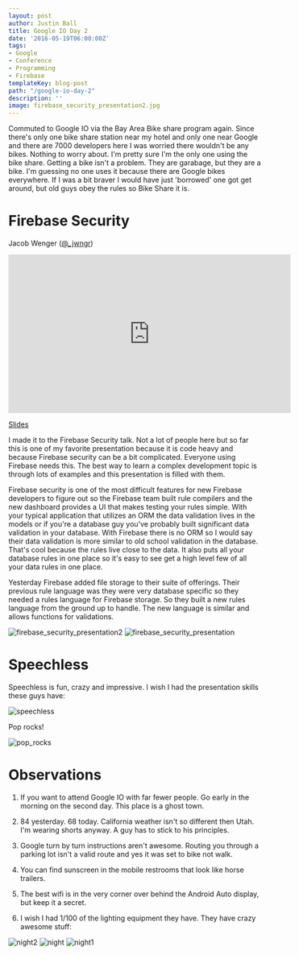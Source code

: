 ```yaml
---
layout: post
author: Justin Ball
title: Google IO Day 2
date: '2016-05-19T06:00:00Z'
tags:
- Google
- Conference
- Programming
- Firebase
templateKey: blog-post
path: "/google-io-day-2"
description: ''
image: firebase_security_presentation2.jpg
---
```


Commuted to Google IO via the Bay Area Bike share program again. Since there's only one bike share station near my hotel and only one near Google and there are 7000 developers here I was worried there wouldn't be any bikes. Nothing to worry about. I'm pretty sure I'm the only one using the bike share. Getting a bike isn't a problem. They are garabage, but they are a bike. I'm guessing no one uses it because there are Google bikes everywhere. If I was a bit braver I would have just 'borrowed' one got get around, but old guys obey the rules so Bike Share it is.

# Firebase Security
Jacob Wenger (<a href="https://www.twitter.com/_jwngr">@_jwngr</a>)

<div class="post-images">
  <iframe width="560" height="315" src="https://www.youtube.com/embed/PUBnlbjZFAI" frameborder="0" allowfullscreen></iframe>
</div>

<a href="https://docs.google.com/presentation/d/1rYJN_WR2pErGK7w1cd3zxiJ3n85f5fexGaTZzmBeOvY/pub">Slides</a>

I made it to the Firebase Security talk. Not a lot of people here but so far this is one of my favorite presentation because it is code heavy and because Firebase security can be a bit complicated. Everyone using Firebase needs this. The best way to learn a complex development topic is through lots of examples and this presentation is filled with them.

Firebase security is one of the most difficult features for new Firebase developers to figure out so the Firebase team built rule compilers and the new dashboard provides a UI that makes testing your rules simple. With your typical application that utilizes an ORM the data validation lives in the models or if you're a database guy you've probably built significant data validation in your database. With Firebase there is no ORM so I would say their data validation is more similar to old school validation in the database. That's cool because the rules live close to the data. It also puts all your database rules in one place so it's easy to see get a high level few of all your data rules in one place.

<div style="display:none;">
Here's an example from Jacob's presentation:
<pre><code class="javascript">
</code></pre>
</div>

Yesterday Firebase added file storage to their suite of offerings. Their previous rule language was they were very database specific so they needed a rules language for Firebase storage. So they built a new rules language from the ground up to handle. The new language is similar and allows functions for validations.
<div style="display:none;">
Here's another example from Jacob's presentation:
<pre><code class="javascript">
</code></pre>
</div>

<div class="post-images">
  <img src="firebase_security_presentation2.jpg" alt="firebase_security_presentation2"/>
  <img src="firebase_security_presentation.jpg" alt="firebase_security_presentation"/>
</div>

# Speechless
<div class="post-images">
  <p>Speechless is fun, crazy and impressive. I wish I had the presentation skills these guys have:</p>
  <img src="speechless.jpg" alt="speechless"/>
</div>

<div class="post-images">
  <p>Pop rocks!</p>
  <img src="pop_rocks.jpg" alt="pop_rocks"/>
</div>

# Observations
1. If you want to attend Google IO with far fewer people. Go early in the morning on the second day. This place is a ghost town.

2. 84 yesterday. 68 today. California weather isn't so different then Utah. I'm wearing shorts anyway. A guy has to stick to his principles.

3. Google turn by turn instructions aren't awesome. Routing you through a parking lot isn't a valid route and yes it was set to bike not walk.

4. You can find sunscreen in the mobile restrooms that look like horse trailers.

5. The best wifi is in the very corner over behind the Android Auto display, but keep it a secret.

6. I wish I had 1/100 of the lighting equipment they have. They have crazy awesome stuff:

<div class="post-images">
  <img src="night2.jpg" alt="night2"/>
  <img src="night.jpg" alt="night"/>
  <img src="night1.jpg" alt="night1"/>
</div>




